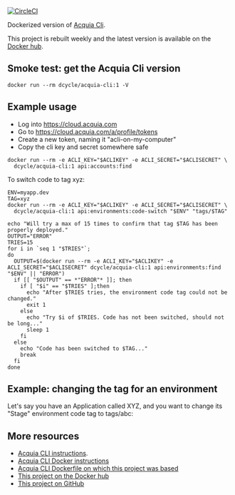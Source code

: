 [![CircleCI](https://circleci.com/gh/dcycle/docker-acquia-cli.svg?style=svg)](https://circleci.com/gh/dcycle/acquia-cli)

Dockerized version of [Acquia Cli](https://docs.acquia.com/acquia-cli/).

This project is rebuilt weekly and the latest version is available on the [Docker hub](https://hub.docker.com/r/dcycle/acquia-cli/).

Smoke test: get the Acquia Cli version
-----

    docker run --rm dcycle/acquia-cli:1 -V

Example usage
-----

* Log into https://cloud.acquia.com
* Go to https://cloud.acquia.com/a/profile/tokens
* Create a new token, naming it "acli-on-my-computer"
* Copy the cli key and secret somewhere safe


```
docker run --rm -e ACLI_KEY="$ACLIKEY" -e ACLI_SECRET="$ACLISECRET" \
  dcycle/acquia-cli:1 api:accounts:find
```

To switch code to tag xyz:

```
ENV=myapp.dev
TAG=xyz
docker run --rm -e ACLI_KEY="$ACLIKEY" -e ACLI_SECRET="$ACLISECRET" \
  dcycle/acquia-cli:1 api:environments:code-switch "$ENV" "tags/$TAG"

echo "Will try a max of 15 times to confirm that tag $TAG has been properly deployed."
OUTPUT="ERROR"
TRIES=15
for i in `seq 1 "$TRIES"`;
do
  OUTPUT=$(docker run --rm -e ACLI_KEY="$ACLIKEY" -e ACLI_SECRET="$ACLISECRET" dcycle/acquia-cli:1 api:environments:find "$ENV" || "ERROR")
  if [[ "$OUTPUT" == *"ERROR"* ]]; then
    if [ "$i" == "$TRIES" ];then
      echo "After $TRIES tries, the environment code tag could not be changed."
      exit 1
    else
      echo "Try $i of $TRIES. Code has not been switched, should not be long..."
      sleep 1
    fi
  else
    echo "Code has been switched to $TAG..."
    break
  fi
done
```

Example: changing the tag for an environment
-----

Let's say you have an Application called XYZ, and you want to change its "Stage" environment code tag to tags/abc:



More resources
-----

* [Acquia CLI instructions](https://docs.acquia.com/acquia-cli).
* [Acquia CLI Docker instructions](https://docs.acquia.com/acquia-cli/install/)
* [Acquia CLI Dockerfile on which this project was based](https://github.com/acquia/cli/blob/main/Dockerfile)
* [This project on the Docker hub](https://hub.docker.com/r/dcycle/acquia-cli/)
* [This project on GitHub](https://github.com/dcycle/docker-acquia-cli)
